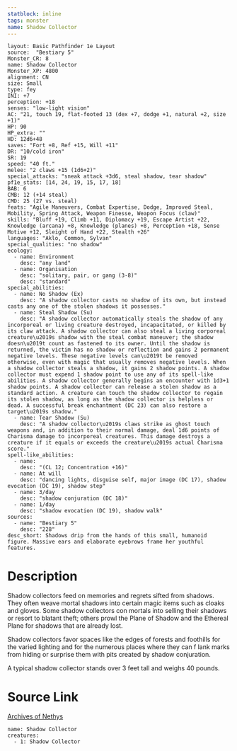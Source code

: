 ```yaml
---
statblock: inline
tags: monster
name: Shadow Collector
---
```

```statblock
layout: Basic Pathfinder 1e Layout
source:  "Bestiary 5"
Monster_CR: 8
name: Shadow Collector
Monster_XP: 4800
alignment: CN
size: Small
type: fey
INI: +7
perception: +18
senses: "low-light vision"
AC: "21, touch 19, flat-footed 13 (dex +7, dodge +1, natural +2, size +1)"
HP: 90
HP_extra: ""
HD: 12d6+48
saves: "Fort +8, Ref +15, Will +11"
DR: "10/cold iron"
SR: 19
speed: "40 ft."
melee: "2 claws +15 (1d6+2)"
special_attacks: "sneak attack +3d6, steal shadow, tear shadow"
pf1e_stats: [14, 24, 19, 15, 17, 18]
BAB: 6
CMB: 12 (+14 steal)
CMD: 25 (27 vs. steal)
feats: "Agile Maneuvers, Combat Expertise, Dodge, Improved Steal, Mobility, Spring Attack, Weapon Finesse, Weapon Focus (claw)"
skills: "Bluff +19, Climb +11, Diplomacy +19, Escape Artist +22, Knowledge (arcana) +8, Knowledge (planes) +8, Perception +18, Sense Motive +12, Sleight of Hand +22, Stealth +26"
languages: "Aklo, Common, Sylvan"
special_qualities: "no shadow"
ecology:
  - name: Environment
    desc: "any land"
  - name: Organisation
    desc: "solitary, pair, or gang (3-8)"
    desc: "standard"
special_abilities:
  - name: No Shadow (Ex)
    desc: "A shadow collector casts no shadow of its own, but instead casts any one of the stolen shadows it possesses."
  - name: Steal Shadow (Su)
    desc: "A shadow collector automatically steals the shadow of any incorporeal or living creature destroyed, incapacitated, or killed by its claw attack. A shadow collector can also steal a living corporeal creature\u2019s shadow with the steal combat maneuver; the shadow doesn\u2019t count as fastened to its owner. Until the shadow is returned, the victim has no shadow or reflection and gains 2 permanent negative levels. These negative levels can\u2019t be removed otherwise, even with magic that usually removes negative levels. When a shadow collector steals a shadow, it gains 2 shadow points. A shadow collector must expend 1 shadow point to use any of its spell-like abilities. A shadow collector generally begins an encounter with 1d3+1 shadow points. A shadow collector can release a stolen shadow as a standard action. A creature can touch the shadow collector to regain its stolen shadow, as long as the shadow collector is helpless or dead. A successful break enchantment (DC 23) can also restore a target\u2019s shadow."
  - name: Tear Shadow (Su)
    desc: "A shadow collector\u2019s claws strike as ghost touch weapons and, in addition to their normal damage, deal 1d6 points of Charisma damage to incorporeal creatures. This damage destroys a creature if it equals or exceeds the creature\u2019s actual Charisma score."
spell-like_abilities:
  - name:
    desc: "(CL 12; Concentration +16)"
  - name: At will
    desc: "dancing lights, disguise self, major image (DC 17), shadow evocation (DC 19), shadow step"
  - name: 3/day
    desc: "shadow conjuration (DC 18)"
  - name: 1/day
    desc: "shadow evocation (DC 19), shadow walk"
sources:
  - name: "Bestiary 5"
    desc: "228"
desc_short: Shadows drip from the hands of this small, humanoid figure. Massive ears and elaborate eyebrows frame her youthful features.
```
# Description
Shadow collectors feed on memories and regrets sifted from shadows. They often weave mortal shadows into certain magic items such as cloaks and gloves. Some shadow collectors con mortals into selling their shadows or resort to blatant theft; others prowl the Plane of Shadow and the Ethereal Plane for shadows that are already lost.

 Shadow collectors favor spaces like the edges of forests and foothills for the varied lighting and for the numerous places where they can f lank marks from hiding or surprise them with pits created by shadow conjuration.

 A typical shadow collector stands over 3 feet tall and weighs 40 pounds.
# Source Link
[Archives of Nethys](https://aonprd.com/MonsterDisplay.aspx?ItemName=Shadow%20Collector)
```encounter-table
name: Shadow Collector
creatures:
  - 1: Shadow Collector
```
